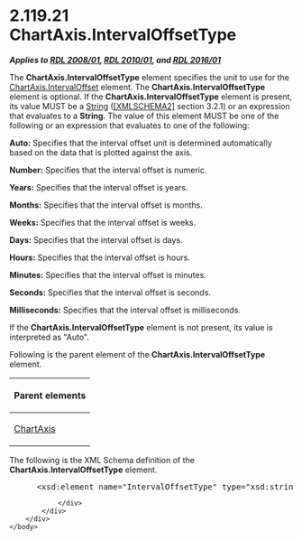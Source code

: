 <html dir="LTR" xmlns:mshelp="http://msdn.microsoft.com/mshelp" xmlns:ddue="http://ddue.schemas.microsoft.com/authoring/2003/5" xmlns:xlink="http://www.w3.org/1999/xlink" xmlns:tool="http://www.microsoft.com/tooltip">
    <head>
        <meta http-equiv="Content-Type" content="text/html; CHARSET=utf-8"></meta>
        <meta name="save" content="history"></meta>
        <title>2.119.21 ChartAxis.IntervalOffsetType</title>
        <xml>
            <mshelp:toctitle title="2.119.21 ChartAxis.IntervalOffsetType"></mshelp:toctitle>
            <mshelp:rltitle title="[MS-RDL]: ChartAxis.IntervalOffsetType"></mshelp:rltitle>
            <mshelp:keyword index="A" term="78f49184-e4b5-495b-acb9-244c9cb2e62e"></mshelp:keyword>
            <mshelp:attr name="DCSext.ContentType" value="open specification"></mshelp:attr>
            <mshelp:attr name="AssetID" value="78f49184-e4b5-495b-acb9-244c9cb2e62e"></mshelp:attr>
            <mshelp:attr name="TopicType" value="kbRef"></mshelp:attr>
            <mshelp:attr name="DCSext.Title" value="[MS-RDL]: ChartAxis.IntervalOffsetType" />
        </xml>
    </head>
    <body>
        <div id="header">
            <h1 class="heading">2.119.21 ChartAxis.IntervalOffsetType</h1>
        </div>
        <div id="mainSection">
            <div id="mainBody">
                <div id="allHistory" class="saveHistory"></div>
                <div id="sectionSection0" class="section" name="collapseableSection">
                    

<p><b><i>Applies to </i></b><a href="1e855f94-4617-47e4-b89e-0856c6cb420f.htm"><b><i>RDL 2008/01</i></b></a><b><i>,
</i></b><a href="3428e690-a348-4ec7-8a6a-8efb42d2cdee.htm"><b><i>RDL 2010/01</i></b></a><b><i>,
and </i></b><a href="52ce3983-2bfc-4e72-9359-42aaf5fe4509.htm"><b><i>RDL 2016/01</i></b></a></p>

<p>The <b>ChartAxis.IntervalOffsetType</b> element specifies
the unit to use for the <a href="3db0cb34-88b4-4d0f-b5f1-a2c4b1620d98.htm">ChartAxis.IntervalOffset</a>
element. The <b>ChartAxis.IntervalOffsetType</b> element is optional. If the <b>ChartAxis.IntervalOffsetType</b>
element is present, its value MUST be a <a href="1ed81ef3-a683-45e3-aaad-bd2bbe71bc3d.htm">String</a> (<a href="https://go.microsoft.com/fwlink/?LinkId=90610">[XMLSCHEMA2]</a> section
3.2.1) or an expression that evaluates to a <b>String</b>. The value of this
element MUST be one of the following or an expression that evaluates to one of
the following:</p>

<p><b>Auto:</b> Specifies that the interval offset unit
is determined automatically based on the data that is plotted against the axis.</p>

<p><b>Number:</b> Specifies that the interval offset is
numeric.</p>

<p><b>Years:</b> Specifies that the interval offset is
years.</p>

<p><b>Months:</b> Specifies that the interval offset is
months.</p>

<p><b>Weeks:</b> Specifies that the interval offset is
weeks.</p>

<p><b>Days:</b> Specifies that the interval offset is
days.</p>

<p><b>Hours:</b> Specifies that the interval offset is
hours.</p>

<p><b>Minutes:</b> Specifies that the interval offset is
minutes.</p>

<p><b>Seconds:</b> Specifies that the interval offset is
seconds.</p>

<p><b>Milliseconds:</b> Specifies that the interval
offset is milliseconds.</p>

<p>If the <b>ChartAxis.IntervalOffsetType</b> element is not
present, its value is interpreted as &quot;Auto&quot;.</p>

<p>Following is the parent element of the <b>ChartAxis.IntervalOffsetType</b>
element.</p>

<table>
 <thead>
  <tr>
   <th>
   <p>Parent elements</p>
   </th>
  </tr>
 </thead>
 <tr>
  <td>
  <p><a href="0c19f1cb-ef68-4c28-a2d0-8601b7fd0f32.htm">ChartAxis</a></p>
  </td>
 </tr>
</table>

<p>The following is the XML Schema definition of the <b>ChartAxis.IntervalOffsetType</b>
element.</p>

<dl>
<dd>
<div><pre> &lt;xsd:element name=&quot;IntervalOffsetType&quot; type=&quot;xsd:string&quot; minOccurs=&quot;0&quot; /&gt;
</pre></div>
</dd></dl>


                </div>
            </div>
        </div>
    </body>
</html>